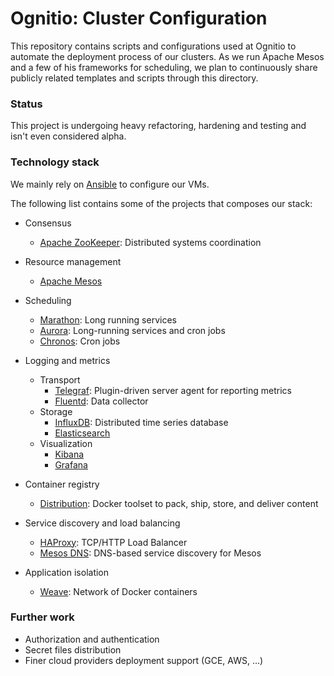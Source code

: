 # Ognitio: Cluster Configuration

This repository contains scripts and configurations used at Ognitio to
automate the deployment process of our clusters. As we run Apache Mesos
and a few of his frameworks for scheduling, we plan to continuously
share publicly related templates and scripts through this directory.

### Status

This project is undergoing heavy refactoring, hardening and testing
and isn't even considered alpha.

### Technology stack

We mainly rely on [Ansible](https://github.com/ansible/ansible) to
configure our VMs. 

The following list contains some of the projects that composes our
stack: 

- Consensus
    - [Apache ZooKeeper](https://zookeeper.apache.org/): Distributed systems coordination

- Resource management
    - [Apache Mesos](http://mesos.apache.org/)

- Scheduling
    - [Marathon](https://mesosphere.github.io/marathon/): Long running services
    - [Aurora](http://aurora.apache.org/): Long-running services and cron jobs
    - [Chronos](http://mesos.github.io/chronos/): Cron jobs

- Logging and metrics
    - Transport
        - [Telegraf](https://github.com/influxdb/telegraf): Plugin-driven server agent for reporting metrics
        - [Fluentd](http://www.fluentd.org/): Data collector
    - Storage
        - [InfluxDB](https://influxdb.com/): Distributed time series database
        - [Elasticsearch](https://www.elastic.co/)
    - Visualization
        - [Kibana](https://www.elastic.co/products/kibana)
        - [Grafana](http://grafana.org/)

- Container registry
    - [Distribution](https://github.com/docker/distribution): Docker toolset to pack, ship, store, and deliver content

- Service discovery and load balancing
    - [HAProxy](http://www.haproxy.org/): TCP/HTTP Load Balancer
    - [Mesos DNS](http://mesosphere.github.io/mesos-dns/): DNS-based service discovery for Mesos

- Application isolation
    - [Weave](http://weave.works/): Network of Docker containers

### Further work

- Authorization and authentication
- Secret files distribution
- Finer cloud providers deployment support (GCE, AWS, ...)
